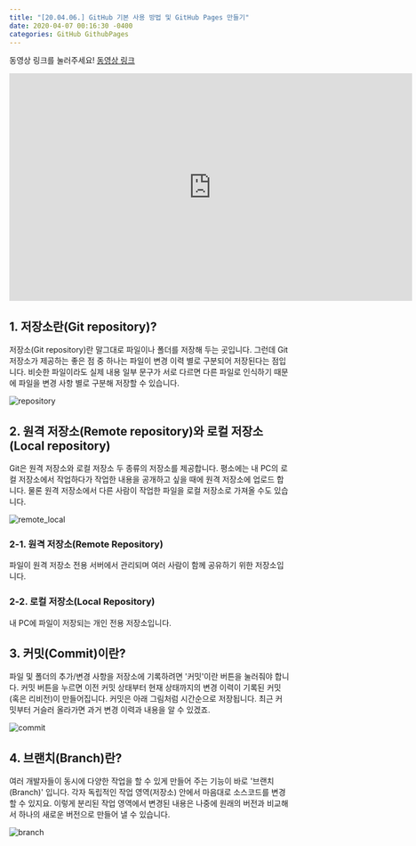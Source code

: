 ```yaml
---
title: "[20.04.06.] GitHub 기본 사용 방법 및 GitHub Pages 만들기"
date: 2020-04-07 00:16:30 -0400
categories: GitHub GithubPages
---
```



동영상 링크를 눌러주세요!
[동영상 링크]

<iframe width="725" height="409" src="https://www.youtube.com/embed/SKmKJviFIE4" frameborder="0" allow="accelerometer; autoplay; encrypted-media; gyroscope; picture-in-picture" allowfullscreen></iframe>

## 1. 저장소란(Git repository)?
저장소(Git repository)란 말그대로 파일이나 폴더를 저장해 두는 곳입니다. 그런데 Git 저장소가 제공하는 좋은 점 중 하나는 파일이 변경 이력 별로 구분되어 저장된다는 점입니다. 비슷한 파일이라도 실제 내용 일부 문구가 서로 다르면 다른 파일로 인식하기 때문에 파일을 변경 사항 별로 구분해 저장할 수 있습니다.

![repository](https://user-images.githubusercontent.com/63223355/78577632-54555880-7869-11ea-9806-1ec262e80ef5.png)

## 2. 원격 저장소(Remote repository)와 로컬 저장소(Local repository)
Git은 원격 저장소와 로컬 저장소 두 종류의 저장소를 제공합니다. 평소에는 내 PC의 로컬 저장소에서 작업하다가 작업한 내용을 공개하고 싶을 때에 원격 저장소에 업로드 합니다. 물론 원격 저장소에서 다른 사람이 작업한 파일을 로컬 저장소로 가져올 수도 있습니다.

![remote_local](https://user-images.githubusercontent.com/63223355/78577727-76e77180-7869-11ea-8578-7f14466aaa06.png)

### 2-1. 원격 저장소(Remote Repository)
파일이 원격 저장소 전용 서버에서 관리되며 여러 사람이 함께 공유하기 위한 저장소입니다.

### 2-2. 로컬 저장소(Local Repository)
내 PC에 파일이 저장되는 개인 전용 저장소입니다.


## 3. 커밋(Commit)이란?
파일 및 폴더의 추가/변경 사항을 저장소에 기록하려면 '커밋'이란 버튼을 눌러줘야 합니다. 커밋 버튼을 누르면 이전 커밋 상태부터 현재 상태까지의 변경 이력이 기록된 커밋(혹은 리비전)이 만들어집니다. 커밋은 아래 그림처럼 시간순으로 저장됩니다. 최근 커밋부터 거슬러 올라가면 과거 변경 이력과 내용을 알 수 있겠죠.

![commit](https://user-images.githubusercontent.com/63223355/78577741-7c44bc00-7869-11ea-8c80-36d36399442d.png)


## 4. 브랜치(Branch)란?
여러 개발자들이 동시에 다양한 작업을 할 수 있게 만들어 주는 기능이 바로 '브랜치(Branch)' 입니다. 각자 독립적인 작업 영역(저장소) 안에서 마음대로 소스코드를 변경할 수 있지요. 이렇게 분리된 작업 영역에서 변경된 내용은 나중에 원래의 버전과 비교해서 하나의 새로운 버전으로 만들어 낼 수 있습니다.

![branch](https://user-images.githubusercontent.com/63223355/78577752-836bca00-7869-11ea-903f-5e7a7a9db954.png)


[동영상 링크]: https://youtu.be/SKmKJviFIE4
